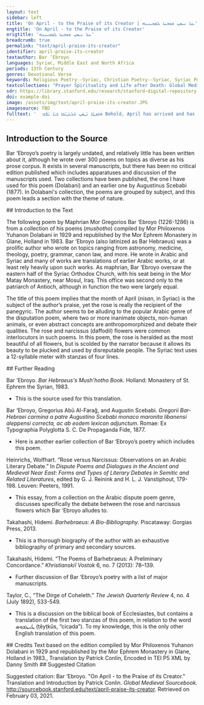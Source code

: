 ```yaml
---
layout: text
sidebar: left
title: 'On April - to the Praise of its Creator | ܥܠ ܢܝܣܢ ܫܘܒܚܐ ܠܡܟܝܢܢܗ'
engtitle: 'On April - to the Praise of its Creator'
origtitle: 'ܥܠ ܢܝܣܢ ܫܘܒܚܐ ܠܡܟܝܢܢܗ'
breadcrumb: true
permalink: "text/april-praise-its-creator"
identifier: april-praise-its-creator
textauthor: Bar ‘Ebroyo
languages: Syriac, Middle East and North Africa
periods: 13th Century
genres: Devotional Verse
keywords: Religious Poetry--Syriac, Christian Poetry--Syriac, Syriac Poetry, Syriac language -,Texts
textcollections: "Prayer Spirituality and Life after Death: Global Medieval Perspectives"
sdr: https://library.stanford.edu/research/stanford-digital-repository 
doi: example-doi 
image: /assets/img/text/april-praise-its-creator.JPG
imagesource: TBD 
fulltext: '  ܗܳܐܡܛܳܐ ܢܺܝ݂ܣܳܢ ܘܰܠܥܰܝ݂ܝ̈ܩܐ ܒܝܰܐ ܢܰܦܶܫ܃ Behold, April has arrived and has given refreshment to those who grieve ܘܰܒܗܰܒܳܒ̈ܐܶ ܠܛܘܪ݂ܳܐ ܘܕܰܒܪܳܐ ܫܘܒܚܳܐ ܐܰܠܒܶܫ܂ And in glory has clothed mountain and pasture with flowers ܒܰܚܠܘܠ ܘܰܪܕܳܐ ܠܦܰܩܚ̈ܐܶ ܐܡܺ̈ܝܢܐܶ ܩܪܳܐ ܐܳܦ ܟܰܢܶܫ܃ At the wedding feast of the rose, it invited, indeed, gathered blossoms as guests ܘܰܕܡܶܢ ܓܢܘܢܳܐ ܢܶܦܘܩ ܚܰܬܢܳܐ ܐܘܪܚܳܐ ܕܳܪܶܫ܀ And prepared the way for the bridegroom to leave the bridal chamber. ܕܡܽܘܬ݁ ܟܰܠ̈ܬܳܐ ܗܳܐ ܐܶܨܛܰܒܬܘ̄ ܦܰܩ̈ܚܼܝ ܕܰܒܪܳܐ܃ Blossoms of the field are adorned like beautiful brides ܘܡܶܢ ܩܘ݂ܠܳܪ̈ܶܐ ܕܥܘ݂ܙܳܐ ܕܣܰܬܘܳܐ ܩܢܰܘ ܚܘܪ݂ܪܳܐ܂ And they have attained freedom from the iron bands of winter’s fierceness ܗܳܐ ܐܶܫܬ݁ܪܝ ܠܗ ܠܶܫܳܢ ܛܺܝܛܟܘܣ ܘܒܰܐܡܺܝܢ ܙܳܡܪܳܐ܃ Behold, the tongue of the cicada has been loosened and it ever sings ܘܥܰܠ ܒܶܡܰܛܰܐ ܕܢܰܪܩܝܣ ܘܳܐܣܳܐ ܠܘܰܪܕܳܐ ܡܢܰܨܳܪܐ܀ And, on the seat of the narcissus and the myrtle, twitters to the rose. ܗܳܐ ܫܘܰܫܢ̈ܶܐ ܕܡܽܘܬ݁ ܟܰܠ̈ܳܬܳܐ ܡܶܢ ܩܰܝ݂ܛܘܢ݂̈ܐ܃ O! the lilies look like brides from their bed-chambers ܡܨܰܒܬܝܢ ܢܳܦܩܝܢ ܐܳܦ ܡܶܬܓܰܐܶܝܢ ܒܫܘܦܪܳܐ ܕܓܰܘܢ̈ܶܐ܂ He is adorned and he goes out, indeed, he bears himself grandly in colorful beauty ܗܳܐ ܫܳܢܝܬܳܐ ܗܘܳܬ݁ ܠܳܗ ܛܺܝܛܟܘܣ ܒܚܘܒ݂ ܫܘܫܰܢ̈ܐܶ܃ O! It is madness to the cicada – the love of the lilies ܘܰܐܝܟ ܦܘܐ̣ܝ̣ܛܬܳܐ ܡܢܰܨܪܐ ܠܘܰܪܕܐ ܡܶܨܥܰܬ ܓܰܢ̈ܐܶ܀ His chirping is poetry to the rose in the midst of the garden. ܙܰܒܢܳܐ ܙܥܘܪܳܐ ܟܕ ܐܝ݂ܬܘܗ̄ܝ ܗܘܳܐ ܘܳܪܕܳܐ ܚܰܕܬܳܐ܃ The time when the rose is new is brief ܨܒܳܐ ܢܶܣܬܰܬ݁ܪ ܢܶܬܶܒ ܒܶܐܣܟܺܝܡ ܡܶܨܥܰܬ݁ ܓܰܢܬܳܐ܂ It prefers to be destroyed, and will appear to rest amidst the garden ܗܳܝܕܝܟ ܚܙܺܝܬܶܗ ܟܰܕ ܡܶܬܦܰܪܣܶܐ ܒܶܝܬ ܚܳܢ̈ܘܳܬܳܐ܃ Then it sees the house of stalls when it is spread out ܘܪܳܡܶܐ ܢܰܦܫܗ ܥܰܠ ܐܳܣܘ̈ܛܐܶ ܐܰܝܟ ܙܳܢܝ݂ܬܳܐ܀ And it lays itself down among the gluttons like a prostitute. ܠܘܰܪܕܳܐ ܐܶܡܪܶܬ ܕܰܠܡܘܢ ܬܶܗܘܶܐ ܒܝ݂ܕܐ ܘܥܘܒܳܐ܃ I said to the rose, “Why will you be in the hand and on the bosom ܕܟܽܠ ܐܳܣܘܛܳܐ ܐܳܦ ܪܳܘܰܝܳܐ ܫܪܝ݂ܚܐ ܠܰܥܒܳܐ܂ Of every prodigal, and indeed, wanton, greedy drunkard?” ܘܰܪܕܳܐ ܦܰܢܝ݂ ܕܓܽܘܥ ܠܟ ܘܰܫܠܶܝ݂ ܬܠܝ ܡܶܢܝ ܪܰܘܒܳܐ܃ “Pooh to you!” answered the rose, and it ceased and drew back from my uproar ܕܚܰܝܰܝ̈̄ ܠܰܒܝܽܘܠ ܩܪܶܒܘ̄ ܘܶܐܬܡܰܛܝܘ̄ ܒܚܰܒܪܘܬ ܟܘܒ݂ܳܐ܀ They who are companions of thorns are reduced to dust and brought to Sheol. ܠܘܰܪܕܳܐ ܐܶܡܪܶܬ ܠܡܽܘܢ ܬܶܨܕܰܠܰܠ ܒܰܕܡܽܘܬ ܦܰܚܙܳܐ܃ I said to the rose, “Why are you unrestrained in the appearance of licentiousness? ܠܡܽܘܢ ܠܐ ܬܣܰܬܰܪ ܫܘܦܪܟ ܦܰܐܝܳܐ ܒܰܙܒܰܢ ܥܘܙ݂ܳܐ܂ Why not reject your comely beauty in the harsh time?” ܘܰܪܕܳܐ ܦܰܢܝ ܕܠܢܰܦܫܳܟ ܐܰܢܬ ܗܘܺܝ ܟܳܪܽܘܙܳܐ܃ The rose answered, “Be a preacher to yourself, ܛܳܒ ܠܝ ܦܘܚܪܳܐ ܡܶܢ ܕܰܒܟܽܘܒ݂̈ܶܐ ܐܶܗܘܶܐ ܚܪܺܝܙܳܐ܀ The banquet of thorns is better to me than to become strung together.” ܠܘܳܪܕܳܐ ܩܰܦܚܶܬ ܕܰܠܡܽܘܢ ܢܰܦܫܳܟ ܠܟܽܠ ܐܢܳܫܬܶܬܠ܃ I reprimanded the rose, “Why do you give yourself to any man?” ܘܐܝܟ ܫܳܢܺܝܬܐ ܕܪܰܘܝܳܐ ܒܥܽܘܒܳܐ ܠܟ ܟܽܠ ܡܰܥܶܠ܂ And he who is like a mad drunkard in the bosom every time you are new?" ܘܳܪܕܐ ܦܰܢܺܝ ܕܰܟܪܶܝܢ ܚܲܝܐܶ ܘܙܺܝܘܝ̄ ܗܳܐ ܐܳܙܶܠ܃ The rose answered, “My life is short and of little value, ܠܡܽܘܢ ܐܬܦܰܠܰܛ ܕܰܠܦܰܐܝܘܬܗ ܫܘܦܪܳܐ ܚܳܡܶܠ܀ Why should its elegance and beauty flee when it is gathered?” ܠܘܲܪܕܳܐ ܐܶܡܪܶܬ ܟܰܕ ܓܰܢܳܢܳܐ ܠܳܟ ܗ̱ܘ ܩܳܛܶܦ܃ To the rose, I said, “When your gardener gathers you ܕܩܽܘܪܳܝܗ̄ܝ ܒܟܘܒܳܐ ܘܠܐ ܬܶܫܒܽܘܟܩܝܗܝ ܕܠܳܟ ܢܗܶܐܚܳܛܶܦ܂ And you gore him with a thorn, he will not forgive, and you will be snatched” ܘܳܪܕܳܐ ܦܰܢܝ݂ ܕܡܶܢ ܓܰܘ ܬܰܪܥܺܝܬܝ̱ ܗܳܕܶܐ ܝܠܶܦ܃ And the rose answered, “I thought to myself, he would have learned this: ܕܰܠܫܰܦܝܪܽܘܬܝ ܡܶܢ ܚܰܒܪܘܬܗ ܕܣܰܢܝܳܐ ܢܚܰܠܶܦ܀ His ugly companion will be renewed by my loveliness.” ܠܘܪܕܐ ܐܶܡܪܶܬ ܟܕ ܓܰܢܳܢܳܐ ܨܒܳܐ ܕܟܳܟ ܢܶܦܣܳܘܩ܃ To the rose I said, “When the gardener wants to prune you ܒܥܘܒܳܐ ܕܩܘܪܳܝܗܝ ܘܰܕܢܶܚܛܦܳܟ ܣܳܟ ܠܳܐ ܬܶܫܒܘܩ܂ Interiorly, and you poke him, you will be snatched and not forgiven ܘܳܪܕܳܐ ܦܰܢܝ ܕܦܽܘܡܝ ܥܠ ܗܳܕܐ ܦܶܬܚܶܬ ܕܶܐܫܘܩ܃ And the rose answered, “Concerning my mouth, you open it and I will kiss ܐܺܝܕ ܟܽܠ ܐܰܝܢܳܐ ܕܠܝ ܡܶܢ ܥܰܒܕܽܘ ܕܣܰܢܝܳܐ ܢܶܦܪܽܘܩ܀ The hand of all who will remove me from the thornbush.” ܡܶܢ ܩܘܠܳܣܰܝ̈ܟ ܘܰܪܕܳܐ ܚܳܐܶܒ ܦܽܘܡ ܟܽܠ ܪܺܝܛܽܘܪ܃ The rose succumbs to the praises of every rhetor ܘܳܐܦܶܢ ܢܶܡܠܶܐ ܡܶܢ ܣܘ̈ܓܳܬܶܗ ܪܶܒܽܘ ܐܶܫܛܳܪ܂ Even those who will fill up with myriad senseless songs ܟܽܠܗܘܢ ܦܰܩܚ̈ܶܐ ܐܰܝܟ ܦܰܠܳܚ̈ܶܐ ܘܗܘ݂ ܩܽܘܪܰܛܘܪ܃ All blossoms are like laborers and he a curator ܐܳܦ ܫܽܘܫܰܢ̈ܶܐ ܦܳܠܚ̈ܶܐ ܘܗܘ݂ ܠܚܽܘܪ ܐܘܛܘܪܐܛܘܪ܀ Even lilies are laborers and he alone is the emperor. ܡܶܢ ܩܽܘܠܳܣ̈ܰܝ ܘܰܪܕܳܐ ܚܳܐܶܒ ܟܽܠ ܠܶܫܳܢܳܐ܃ Colossian roses are conquered by every tongue ܕܡܶܢ ܫܘܫܰܢ̈ܶܐ ܚܰܒܪ̈ܶܐ ܗܕܝ݂ܪܐ ܩܢܶܐ ܦܽܘܪܳܫܢܳܐ܂ Because magnificent lilies are obtained as a gift by charmers ܟܽܠܗܘܢ ܦܰܩܚ̈ܶܐ ܐܰܝܟ ܦܰܠܳܚ̈ܶܐ ܘܗ݂ܘ ܪܺܝܫܳܢܳܐ܃ All blossoms are like laborers and he is the ruler ܟܽܠܗܽܘܢ ܙܳܗܪ̈ܐ ܓܶܕܫܳܢܳܝ̈ܐ ܘܗܘ݂ ܐܳܕܳܫܢܳܐ܀ Every brightness is accidental and his is essential. ܐܳܘ ܦܳܪܘܫܳܐ ܕܰܠܡܳܐ ܬܶܚܙܐ ܠܘܰܪܕܳܐ ܫܲܒܪܳܐ܃ O! Is the rose not distinguished above Syrian rue? ܘܠܫܘܰܫ̈ܢܶܐ ܣܳܒ̈ܶܐ ܗܕܺܝܪ̈ܶܐ ܩܰܢ̈ܝܰܝ ܫܽܘܦܪܳܐ܂ And are not the lilies’ old splendors hated by beautiful ones? ܟܽܠܗܘܢ ܦܰܩܚ̈ܶܐ ܥܰܒ̈ܪܶܐ ܐܶܢܘܢ ܟܕ ܗܘ݂ ܚܺܐܪܳܐ܃ All blossoms are servants while he is noble ܘܠܶܗ ܗܘ݂ ܣܳܓܕܝܢ ܟܽܠܗܘܢ ܟܽܠ ܝܘܡ݂ ܐܰܝܟ ܕܰܠܡܳܪܳܐ܀ And to him they bow, every single day like to the Lord. ܬܳܐ ܚܺܙܐ ܠܘܰܪܕܳܐ ܒܰܕܡܽܘܬ ܥܽܘܠܳܐ ܒܓܰܘ ܥܰܙܪܘܪ݂̈ܶܐ܃ Come, see in the rose the image of a baby inside swaddling clothes ܘܰܠܫܘܫܰܢ̈ܶܐ ܐِܚܪ̈ܢܶܐ ܕܫܰܪܟܳܐ ܣܳܒ̈ܶܐ ܗܕܝܪ̈ܶܐ܂ And in the rest of the other lilies are old splendors ܐܶܠܐ ܟܽܠܗܘܢ ܥܰܒܕܘ݂ ܦܳܠܚܺܝܢ ܠܗ ܒܪ ܚܺܐܪ̈ܶܐ܃ But they are all made to serve, working for freeborn sons. ܕܗܘܝ݂ܘ ܒܰܠܚܽܘܕ ܡܳܪܳܐ ܘܦܰܩܚ̈ܶܐ ܠܗ ܐܺܣܝܪ̈ܶܐ܀ That is to say, he alone is Lord and the blossoms are bound to him. ܐܳܘ ܦܳܪܽܘܫܳܐ ܬܳܐ ܐܶܬܦܰܪܓܳܐ ܒܗܳܢܳܐ ܓܢܽܘܢܳܐ܃ O discerning one, come be bright in this bridal chamber ܕܠܰܝܬ ܠܶܗ ܦܶܚܡܳܐ ܒܦܰܐܝܽܘܬܳ ܫܘܦܪܳܐ ܕܪܺܝܚܳܐ ܘܓܰܘܢܳܐ܂ Which has no equal in beauty and elegance of scent and color ܒܘܰܪܕܳܐ ܐܶܨܕ ܕܰܡܥܶܠܶܝܬܳܐ ܥܛܺܝܦ ܟܘܬܝܢܳܐ܃ Consider the roses of the entrance which are clothed in a linen tunic ܡܶܨܥܰܬ݁ ܦܰܩ̈ܚܶܐ ܘܠܐ ܬܶܬܦܰܠܰܓ ܕܗܽܘ݂ܝܽܘ ܚܰܬܢܳܐ܀ In the midst of blossoms undivided, that is to say, married. ܟܽܠܗܘܢ ܦܰܩ̈ܚܶܐ ܐܰܝܟ ܩܳܦܺܝ̈ܠܶܐ ܘܘܰܪܕܐ ܒܽܘܟܢܳܐ܃ All of the blossoms are as if stripped bare, and the rose, a nobleman ܐܳܦ ܫܽܘܫܰܢ̈ܐ ܟܽܠܗܘܢ ܙܡܝܢ̈ܐ ܘܘܰܪܕܳܐ ܚܰܬܢܳܐ܂ The lilies are all like invited guests and the rose is married ܟܽܠܗܘܢ ܙܰܗܪ̈ܶܐ ܐܝܟ ܢܰܗܝܪ̈ܶܐ ܘܘܰܪܳܕܐ ܥܰܝܢܳܐ܃ All flashes are like lights and the rose is the eye ܘܝܰܬܝܪ ܡܶܢܗܘܢ ܗܘܠܚܽܘܪ ܘܰܪܕܳܐ ܨܰܡܘܚܬܳܢܳܐ܀ And the only one that surpasses them in brilliance is the rose. ܒܟܽܠܗܘܢ ܙܰܗܪ̈ܶܐ ܘܰܪܕܳܐ ܒܰܠܚܽܘܕ ܐܝ݂ܬܘܗ̄ܝ ܢܺܝܫܳܐ܃ With every flash, the rose alone has a banner ܘܐܦܶܢ ܢܶܗܘܐ ܡܶܢ ܪ̈ܰܘܳܝܶܐ ܒܦܽܘܚܪܳܐ ܕܝܳܫܐ܂ Although it will be from drunkards in an evil banquet ܟܽܠܗܘܢ ܦܰܩ̈ܚܶܐ ܒܰܕܡܽܘܬ ܪ̈ܶܓܠܶܐ ܘܘܰܪܕܐ ܪܝ݂ܫܳܐ܃ The rose tramples on all blossoms in the image of a foot ܘܕܺܝܠܗ ܫܘܦܪܳܐ ܕܺܝܠܳܢܝܐ ܘܕܺܝܠܗܘܢ ܛܝܫܳܐ܀ And its own beauty is unique and theirs are bastardized. ܪܓܺܝܓ ܗܘܘܲܪܕܐ ܥܰܠ ܟܽܠ ܢܦܫܳܐ ܡܠܟܳܐ ܘܡܳܟܳܐ܃ The rose is desirable above every living king and lowly one ܒܰܕ ܥܰܠ ܦܰܩ̈ܚܶܐ ܟܽܠܗܘܢ ܦܳܠܚ̈ܶܐ ܗܘ݂ܝܘ ܡܰܠܟܳܐ܂ Because, concerning blossoms, they are all laborers compared to the king ܟܽܠܗܘܢ ܙܰܗܪ̈ܶܐ ܠܗ ܒܰܠܚܘ ܕܰܘܗ̄ܝ ܣܳܝܡܶܝܢ ܒܘܪܟܳܐ܃ All of their flashes are made to kneel to it alone ܘܪܰܢܩܪ ܒܘܢ ܠܗ ܕܳܫܢ̈ܶܐ ܕܫܘܒܚܳܐ ܢܳܣܒܺܝܢ ܡܶܠܟܳܐ܀ And they who draw near to it receive gifts of glory from the king. '
---
```

## Introduction to the Source 
<p>Bar ‘Ebroyo’s poetry is largely undated, and relatively little has been written about it, although he wrote over 300 poems on topics as diverse as his prose corpus. It exists in several manuscripts, but there has been no critical edition published which includes apparatuses and discussion of the manuscripts used. Two collections have been published, the one I have used for this poem (Dolabani) and an earlier one by Augustinus Scebabi (1877). In Dolabani's collection, the poems are grouped by subject, and this poem leads a section with the theme of nature.</p>
## Introduction to the Text 
<p>The following poem by Maphrian Mor Gregorios Bar ‘Ebroyo (1226-1286) is from a collection of his poems (<em>musḥotho</em>) compiled by Mor Philoxenos Yuhanon Dolabani in 1929 and republished by the Mor Ephrem Monastery in Glane, Holland in 1983. Bar ‘Ebroyo (also latinized as Bar Hebraeus) was a prolific author who wrote on topics ranging from astronomy, medicine, theology, poetry, grammar, canon law, and more. He wrote in Arabic and Syriac and many of works are translations of earlier Arabic works, or at least rely heavily upon such works. As maphrian, Bar ‘Ebroyo oversaw the eastern half of the Syriac Orthodox Church, with his seat being in the Mor Matay Monastery, near Mosul, Iraq. This office was second only to the patriarch of Antioch, although in function the two were largely equal.</p> <p>The title of this poem implies that the month of April (<em>nisan</em>, in Syriac) is the subject of the author’s praise, yet the rose is really the recipient of the panegyric. The author seems to be alluding to the popular Arabic genre of the disputation poem, where two or more inanimate objects, non-human animals, or even abstract concepts are anthropomorphized and debate their qualities. The rose and narcissus (daffodil) flowers were common interlocutors in such poems. In this poem, the rose is heralded as the most beautiful of all flowers, but is scolded by the narrator because it allows its beauty to be plucked and used by disreputable people. The Syriac text uses a 12-syllable meter with stanzas of four lines.</p>
## Further Reading 
<p>Bar ‘Ebroyo. <em>Bar Hebraeus's Mush'hotho Book</em>. Holland: Monastery of St. Ephrem the Syrian, 1983.</p> <ul> <li>This is the source used for this translation.</li> </ul> <p>Bar ‘Ebroyo, Gregorius Abū Al-Faraǧ, and Augustin Scebabi. <em>Gregorii Bar-Hebraei carmina a patre Augustino Scebabi monaco maronita libanensi aleppensi correcta, ac ab eodem lexicon adjunctum</em>. Romae: Ex Typographia Polyglotta S. C. De Propaganda Fide, 1877.</p> <ul> <li>Here is another earlier collection of Bar ‘Ebroyo’s poetry which includes this poem.</li> </ul> <p>Heinrichs, Wolfhart. “Rose versus Narcissus: Observations on an Arabic Literary Debate.” In <em>Dispute Poems and Dialogues in the Ancient and Medieval Near East: Forms and Types of Literary Debates in Semitic and Related Literatures</em>, edited by G. J. Reinink and H. L. J. Vanstiphout, 179-198. Leuven: Peeters, 1991.</p> <ul> <li>This essay, from a collection on the Arabic dispute poem genre, discusses specifically the debate between the rose and narcissus flowers which Bar ‘Ebroyo alludes to.</li> </ul> <p>Takahashi, Hidemi. <em>Barhebraeus: A Bio-Bibliography</em>. Piscataway: Gorgias Press, 2013.</p> <ul> <li>This is a thorough biography of the author with an exhaustive bibliography of primary and secondary sources.</li> </ul> <p>Takahashi, Hidemi. “The Poems of Barhebraeus: A Preliminary Concordance.” <em>Khristianskiĭ Vostok</em> 6, no. 7 (2013): 78–139.</p> <ul> <li>Further discussion of Bar ‘Ebroyo’s poetry with a list of major manuscripts.</li> </ul> <p>Taylor, C., “The Dirge of Coheleth.”<em> The Jewish Quarterly Review</em> 4, no. 4 (July 1892), 533-549.</p> <ul> <li>This is a discussion on the biblical book of Ecclesiastes, but contains a translation of the first two stanzas of this poem, in relation to the word ܛܺܝܛܟܘܣ (ṭēyṭkūs, “cicada”). To my knowledge, this is the only other English translation of this poem.</li> </ul>
## Credits
Text based on the edition compiled by Mor Philoxenos Yuhanon Dolabani in 1929 and republished by the Mor Ephrem Monastery in Glane, Holland in 1983., 
Translation by Patrick Conlin, 
Encoded in TEI P5 XML by Danny Smith
## Suggested Citation
<p>Suggested citation: Bar ‘Ebroyo.  "On April - to the Praise of its Creator." Translation and Introduction by Patrick Conlin. <em>Global Medieval Sourcebook</em>. <a href="http://sourcebook.stanford.edu/text/april-praise-its-creator">http://sourcebook.stanford.edu/text/april-praise-its-creator</a>. Retrieved on February 03, 2021.</p>